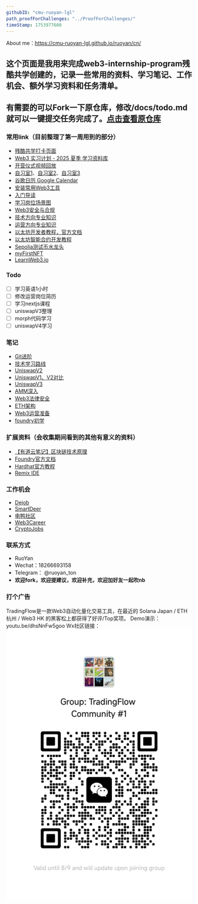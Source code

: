 ```yaml
---
githubID: "cmu-ruoyan-lgl" 
path_proofForChallenges: "../ProofForChallenges/" 
timeStamp: 1753977600 
---
```


About me：https://cmu-ruoyan-lgl.github.io/ruoyan/cn/

## 这个页面是我用来完成web3-internship-program残酷共学创建的，记录一些常用的资料、学习笔记、工作机会、额外学习资料和任务清单。
## 有需要的可以Fork一下原仓库，修改/docs/todo.md就可以一键提交任务完成了。[点击查看原仓库](https://github.com/cmu-ruoyan-lgl/Web3_Internship_Program_Notes)
### 常用link（目前整理了第一周用到的部分）

- [残酷共学打卡页面](https://intensivecolearn.ing/programs/Web3_Internship_Program)
- [Web3 实习计划 - 2025 夏季 学习资料库](https://ethpanda.notion.site/2025-summer-web3-internship-program)
- [开营仪式视频回放](Youtube：https://youtu.be/-sWK553bXdk)
- [自习室1](https://app.gather.town/app/rdVZGSe5QCKhvwzv/Web3InternshipProgram)、[自习室2](https://app.gather.town/app/fA4NvSTebBYflpNI/Web3InternshipProgram2)、[自习室3](https://app.gather.town/app/7Ycu439o2fGG6a4s/Web3InternshipProgram3)
- [谷歌日历 Google Calendar](https://calendar.google.com/calendar/u/0?cid=NzM1YmM2ZmM0YWI2YTY3ODRlYjEwMmFiMDA4YzA2NDk3NjJhNWY0YmFkZmQzMzBmYjNiZjVhZjRmYjcyMjNmM0Bncm91cC5jYWxlbmRhci5nb29nbGUuY29t)
- [安装常用Web3工具](https://web3intern.xyz/zh/remote-work-guide/)
- [入门导读](https://web3intern.xyz/zh/blockchain-basic/)
- [学习岗位场景图](https://web3intern.xyz/zh/position-introduction/)
- [Web3安全与合规](https://web3intern.xyz/zh/security/)
- [技术方向专业知识](https://web3intern.xyz/zh/smart-contract-development/)
- [运营方向专业知识](https://web3intern.xyz/zh/community-intern/)
- [以太坊开发者教程，官方文档](https://ethereum.org/en/developers/)
- [以太坊智能合约开发教程](https://speedrunethereum.com/)
- [Sepolia测试币水龙头](https://sepolia-faucet.pk910.de/)
- [myFirstNFT](https://nft.myfirst.io/)
- [LearnWeb3.io](https://learnweb3.io/)

### Todo

- [ ] 学习英语1小时
- [ ] 修改运营岗位简历
- [ ] 学习nextjs课程
- [ ] uniswapV3整理
- [ ] morph代码学习
- [ ] uniswapV4学习

### 笔记

- [Git进阶](https://cmu-ruoyan-lgl.github.io/Web3_Internship_Program_Notes/git_advanced)
- [技术学习路线](https://cmu-ruoyan-lgl.github.io/Web3_Internship_Program_Notes/Web3TechLearn)
- [UniswapV2](https://cmu-ruoyan-lgl.github.io/Web3_Internship_Program_Notes/UniswapV2)
- [UniswapV1、V2对比](https://cmu-ruoyan-lgl.github.io/Web3_Internship_Program_Notes/UniswapV1对比UniswapV2)
- [UniswapV3]()
- [AMM深入](https://salbt.github.io/2024/07/22/AMM%E6%B7%B1%E5%85%A5%E4%B8%8E%E8%A7%A3%E6%9E%90/)
- [Web3法律安全]()
- [ETH架构]()
- [Web3运营准备](https://cmu-ruoyan-lgl.github.io/Web3_Internship_Program_Notes/Web3Law&Safety)
- [foundry初学](https://cmu-ruoyan-lgl.github.io/Web3_Internship_Program_Notes/foundry)

### 扩展资料（会收集期间看到的其他有意义的资料）
- [【有道云笔记】区块链技术原理](https://share.note.youdao.com/s/PwqL56CJ)
- [Foundry官方文档](https://getfoundry.sh/introduction/getting-started)
- [Hardhat官方教程](https://hardhat.org/tutorial)
- [Remix IDE](https://remix.ethereum.org)
  
### 工作机会
- [Dejob](https://www.dejob.top/)
- [SmartDeer](https://www.smartdeer.com/)
- [电鸭社区](https://eleduck.com/)
- [Web3Career](https://web3.career/)
- [CryptoJobs](https://crypto.jobs/)


### 联系方式
- RuoYan
- Wechat：18266693158
- Telegram： @ruoyan_ton
- **欢迎fork，欢迎提建议，欢迎补充，欢迎加好友一起吹nb**

### 打个广告

TradingFlow是一款Web3自动化量化交易工具，在最近的 Solana Japan / ETH 杭州 / Web3 HK 的黑客松上都获得了好评/Top奖项。
Demo演示： youtu.be/dhsNnFw5goo
Wx社区链接：
![Wechat_TradingFlow](images/tradingFlowCommunityLink.jpg)